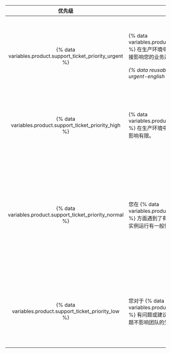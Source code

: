 |                              优先级                              | 描述                                                                                                                                                                | 示例                        |
|:-------------------------------------------------------------:| ----------------------------------------------------------------------------------------------------------------------------------------------------------------- | ------------------------- |
| {% data variables.product.support_ticket_priority_urgent %} | {% data variables.product.prodname_ghe_server %} 在生产环境中出现故障，并且该故障直接影响您的业务运营。<br/><br/>_{% data reusables.support.priority-urgent-english-only %}_ | <ul><li>影响所有用户的核心 Git 或 web 应用程序功能的错误或中断</li><li>影响大多数用户的性能严重下降</li><li>用完或快速占用存储空间</li><li>无法安装续订的许可文件</li><li>安全事件</li><li>失去对实例的管理权限，并且没有已知的解决方法</li><li>无法将备份还原到生产环境</li></ul> |
|  {% data variables.product.support_ticket_priority_high %}  | {% data variables.product.prodname_ghe_server %} 在生产环境中出现故障，但对您的业务影响有限。                                                                                         | <ul><li>性能下降，影响许多用户的工作效率</li><li>因高可用性 (HA) 或集群节点故障而减少冗余</li><li>无法备份实例</li><li>无法将备份还原到测试或暂存环境，可能影响成功还原到生产环境</li></ul> |
| {% data variables.product.support_ticket_priority_normal %} | 您在 {% data variables.product.prodname_ghe_server %} 方面遇到了有限或普通问题，或者对于实例运行有一般性疑虑或问题。                                                                             | <ul><li>测试或暂存环境中的问题</li><li>有关使用 {% ifversion fpt or ghec %}{% data variables.product.prodname_dotcom %}{% else %}{% data variables.product.product_name %}{% endif %} API 和功能的建议，或有关从实例配置第三方集成的问题</li><li>有关 {% data variables.product.company_short %} 提供的用户数据迁移工具的问题</li><li>升级</li><li>漏洞报告</li><li>功能未按预期工作</li><li>一般安全问题</li></ul> |
|  {% data variables.product.support_ticket_priority_low %}   | 您对于 {% data variables.product.prodname_ghe_server %} 有问题或建议，但并不紧迫，或者该问题不影响团队的生产力。                                                                               | <ul><li>功能请求</li><li>产品反馈</li><li>状态检查请求（目前仅适用于 {% data variables.product.premium_support_plan %} 客户）</li><li>通知 {% data variables.product.company_short %} 对实例进行计划内维护</li></ul> |
